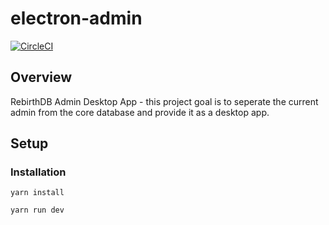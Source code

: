 # electron-admin

[![CircleCI](https://circleci.com/gh/RebirthDB/electron-admin.svg?style=svg)](https://circleci.com/gh/RebirthDB/electron-admin)

## Overview

RebirthDB Admin Desktop App - this project goal is to seperate the current admin from the core database and provide it as a desktop app.

## Setup
### Installation

`yarn install`

`yarn run dev`
